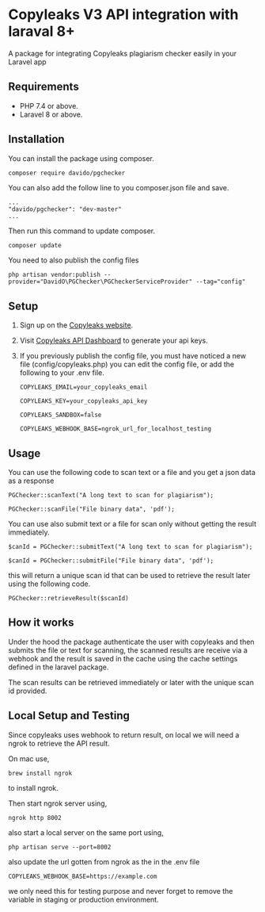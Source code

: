 # Copyleaks V3 API integration with laraval 8+
A package for integrating Copyleaks plagiarism checker easily in your Laravel app
## Requirements

- PHP 7.4 or above.
- Laravel 8 or above.

## Installation

You can install the package using composer.

```bash
composer require davido/pgchecker
```

You can also add the follow line to you composer.json file and save.

```
...
"davido/pgchecker": "dev-master"
...
```
Then run this command to update composer.
```
composer update
```

You need to also publish the config files

```
php artisan vendor:publish --provider="DavidO\PGChecker\PGCheckerServiceProvider" --tag="config"
```

## Setup
 
1. Sign up on the [Copyleaks website](https://auth.copyleaks.com/account/login).

2. Visit [Copyleaks API Dashboard](https://api.copyleaks.com/dashboard) to generate your api keys.

3. If you previously publish the config file, you must have noticed a new file (config/copyleaks.php) you can edit the config file, or add the following to your .env file.

    ```COPYLEAKS_EMAIL=your_copyleaks_email```

    ```COPYLEAKS_KEY=your_copyleaks_api_key```

    ```COPYLEAKS_SANDBOX=false```

    ```COPYLEAKS_WEBHOOK_BASE=ngrok_url_for_localhost_testing```

## Usage

You can use the following code to scan text or a file and you get a json data as a response
 
```
PGChecker::scanText("A long text to scan for plagiarism");
```

```
PGChecker::scanFile("File binary data", 'pdf');
```

You can use also submit text or a file for scan only without getting the result immediately.
 
```
$canId = PGChecker::submitText("A long text to scan for plagiarism");
```

```
$canId = PGChecker::submitFile("File binary data", 'pdf');
```

this will return a unique scan id that can be used to retrieve the result later using the following code.

```
PGChecker::retrieveResult($scanId)
```

## How it works

Under the hood the package authenticate the user with copyleaks and then submits the file or text for scanning, the scanned results are receive via a webhook and the result is saved in the cache using the cache settings defined in the laravel package.

The scan results can be retrieved immediately or later with the unique scan id provided.


## Local Setup and Testing

Since copyleaks uses webhook to return result, on local we will need a ngrok to retrieve the API result.

On mac use,

```
brew install ngrok
```

to install ngrok.

Then start ngrok server using,

```
ngrok http 8002
```

also start a local server on the same port using,

```
php artisan serve --port=8002
```

also update the url gotten from ngrok as the in the .env file

 ```COPYLEAKS_WEBHOOK_BASE=https://example.com```

 we only need this for testing purpose and never forget to remove the variable in staging or production environment.


